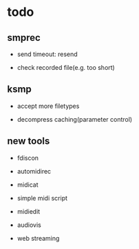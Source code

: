 # todo

## smprec

* send timeout: resend

* check recorded file(e.g. too short)

## ksmp

* accept more filetypes

* decompress caching(parameter control)

## new tools

* fdiscon

* automidirec

* midicat

* simple midi script

* midiedit

* audiovis

* web streaming

